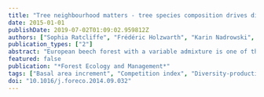 ```yaml
---
title: "Tree neighbourhood matters - tree species composition drives diversity-productivity patterns in a near-natural beech forest"
date: 2015-01-01
publishDate: 2019-07-02T01:09:02.959812Z
authors: ["Sophia Ratcliffe", "Frédéric Holzwarth", "Karin Nadrowski", "Shaun Levick", "Christian Wirth"]
publication_types: ["2"]
abstract: "European beech forest with a variable admixture is one of the most important forest types in Central Europe. Growing evidence has demonstrated the positive effect of increased biodiversity on vital forest ecosystem functions and services such as productivity and nutrient cycling. Both complementarity in resource use and species identity are known to influence tree productivity but they have received relatively little attention in observational studies. Using a large dataset of repeat inventory trees in a near-natural deciduous forest in Central Germany we test whether tree diversity enhances tree productivity at the tree and the stand level, whilst accounting for tree size, tree vitality, local topography and the potentially confounding effects of spatial autocorrelation and negative growth estimates. Beech and hornbeam individual tree growth was sensitive to their neighbourhood diversity and composition whilst ash trees were only sensitive to the neighbourhood tree density. Neighbourhood complementarity effects were driven by differences in species' competitive strengths, whilst at the stand level productivity gains were primarily attributable to the density of ash and diversity effects were less prominent. We conclude that small-scale admixture with patches of different species promotes tree growth in European beech forest; congruent with current management plans for beech and hardwood forests."
featured: false
publication: "*Forest Ecology and Management*"
tags: ["Basal area increment", "Competition index", "Diversity-productivity", "Neighbourhood diversity"]
doi: "10.1016/j.foreco.2014.09.032"
---
```


